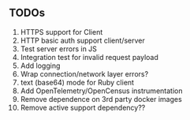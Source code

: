 ## TODOs

1. HTTPS support for Client
1. HTTP basic auth support client/server
1. Test server errors in JS
1. Integration test for invalid request payload
1. Add logging
1. Wrap connection/network layer errors?
1. text (base64) mode for Ruby client
1. Add OpenTelemetry/OpenCensus instrumentation
1. Remove dependence on 3rd party docker images
1. Remove active support dependency??
